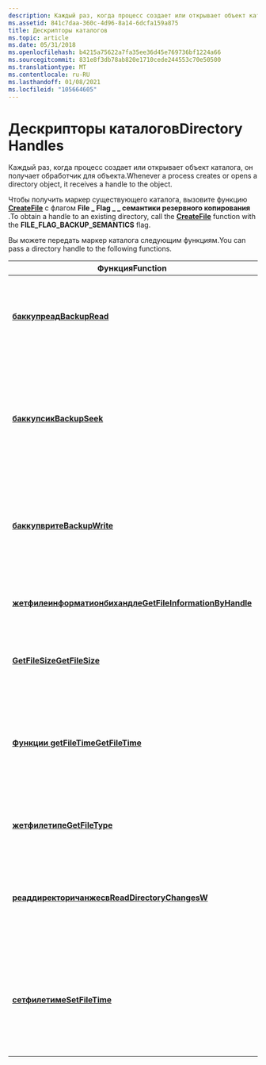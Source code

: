 ```yaml
---
description: Каждый раз, когда процесс создает или открывает объект каталога, он получает обработчик для объекта.
ms.assetid: 841c7daa-360c-4d96-8a14-6dcfa159a875
title: Дескрипторы каталогов
ms.topic: article
ms.date: 05/31/2018
ms.openlocfilehash: b4215a75622a7fa35ee36d45e769736bf1224a66
ms.sourcegitcommit: 831e8f3db78ab820e1710cede244553c70e50500
ms.translationtype: MT
ms.contentlocale: ru-RU
ms.lasthandoff: 01/08/2021
ms.locfileid: "105664605"
---
```

# <a name="directory-handles"></a><span data-ttu-id="682b2-103">Дескрипторы каталогов</span><span class="sxs-lookup"><span data-stu-id="682b2-103">Directory Handles</span></span>

<span data-ttu-id="682b2-104">Каждый раз, когда процесс создает или открывает объект каталога, он получает обработчик для объекта.</span><span class="sxs-lookup"><span data-stu-id="682b2-104">Whenever a process creates or opens a directory object, it receives a handle to the object.</span></span>

<span data-ttu-id="682b2-105">Чтобы получить маркер существующего каталога, вызовите функцию [**CreateFile**](/windows/desktop/api/FileAPI/nf-fileapi-createfilea) с флагом **File \_ Flag \_ \_ семантики резервного копирования** .</span><span class="sxs-lookup"><span data-stu-id="682b2-105">To obtain a handle to an existing directory, call the [**CreateFile**](/windows/desktop/api/FileAPI/nf-fileapi-createfilea) function with the **FILE\_FLAG\_BACKUP\_SEMANTICS** flag.</span></span>

<span data-ttu-id="682b2-106">Вы можете передать маркер каталога следующим функциям.</span><span class="sxs-lookup"><span data-stu-id="682b2-106">You can pass a directory handle to the following functions.</span></span>



| <span data-ttu-id="682b2-107">Функция</span><span class="sxs-lookup"><span data-stu-id="682b2-107">Function</span></span>                                                         | <span data-ttu-id="682b2-108">Описание</span><span class="sxs-lookup"><span data-stu-id="682b2-108">Description</span></span>                                                                                                                                                      |
|------------------------------------------------------------------|------------------------------------------------------------------------------------------------------------------------------------------------------------------|
| [<span data-ttu-id="682b2-109">**баккупреад**</span><span class="sxs-lookup"><span data-stu-id="682b2-109">**BackupRead**</span></span>](/windows/desktop/api/winbase/nf-winbase-backupread)                              | <span data-ttu-id="682b2-110">Создайте резервную копию файла или каталога, включая сведения о безопасности.</span><span class="sxs-lookup"><span data-stu-id="682b2-110">Back up a file or directory, including the security information.</span></span><br/>                                                                                      |
| [<span data-ttu-id="682b2-111">**баккупсик**</span><span class="sxs-lookup"><span data-stu-id="682b2-111">**BackupSeek**</span></span>](/windows/desktop/api/winbase/nf-winbase-backupseek)                              | <span data-ttu-id="682b2-112">Поиск вперед в потоке данных, доступ к которому осуществляется с помощью функции [**баккупреад**](/windows/desktop/api/winbase/nf-winbase-backupread) или [**баккупврите**](/windows/desktop/api/winbase/nf-winbase-backupwrite) .</span><span class="sxs-lookup"><span data-stu-id="682b2-112">Seeks forward in a data stream initially accessed by using the [**BackupRead**](/windows/desktop/api/winbase/nf-winbase-backupread) or [**BackupWrite**](/windows/desktop/api/winbase/nf-winbase-backupwrite) function.</span></span><br/> |
| [<span data-ttu-id="682b2-113">**баккупврите**</span><span class="sxs-lookup"><span data-stu-id="682b2-113">**BackupWrite**</span></span>](/windows/desktop/api/winbase/nf-winbase-backupwrite)                            | <span data-ttu-id="682b2-114">Восстановление файла или каталога, резервная копия которых была создана с помощью [**баккупреад**](/windows/desktop/api/winbase/nf-winbase-backupread).</span><span class="sxs-lookup"><span data-stu-id="682b2-114">Restore a file or directory that was backed up using [**BackupRead**](/windows/desktop/api/winbase/nf-winbase-backupread).</span></span><br/>                                                             |
| [<span data-ttu-id="682b2-115">**жетфилеинформатионбихандле**</span><span class="sxs-lookup"><span data-stu-id="682b2-115">**GetFileInformationByHandle**</span></span>](/windows/desktop/api/FileAPI/nf-fileapi-getfileinformationbyhandle) | <span data-ttu-id="682b2-116">Возвращает сведения о файле для указанного файла.</span><span class="sxs-lookup"><span data-stu-id="682b2-116">Retrieves file information for the specified file.</span></span><br/>                                                                                                    |
| [<span data-ttu-id="682b2-117">**GetFileSize**</span><span class="sxs-lookup"><span data-stu-id="682b2-117">**GetFileSize**</span></span>](/windows/desktop/api/FileAPI/nf-fileapi-getfilesize)                               | <span data-ttu-id="682b2-118">Возвращает размер указанного файла в байтах.</span><span class="sxs-lookup"><span data-stu-id="682b2-118">Retrieves the size of the specified file, in bytes.</span></span><br/>                                                                                                   |
| [<span data-ttu-id="682b2-119">**Функции getFileTime**</span><span class="sxs-lookup"><span data-stu-id="682b2-119">**GetFileTime**</span></span>](/windows/desktop/api/fileapi/nf-fileapi-getfiletime)                              | <span data-ttu-id="682b2-120">Извлекает дату и время создания файла или каталога, последнего доступа и последнего изменения.</span><span class="sxs-lookup"><span data-stu-id="682b2-120">Retrieves the date and time that a file or directory was created, last accessed, and last modified.</span></span><br/>                                                   |
| [<span data-ttu-id="682b2-121">**жетфилетипе**</span><span class="sxs-lookup"><span data-stu-id="682b2-121">**GetFileType**</span></span>](/windows/desktop/api/FileAPI/nf-fileapi-getfiletype)                               | <span data-ttu-id="682b2-122">Возвращает тип файла указанного файла.</span><span class="sxs-lookup"><span data-stu-id="682b2-122">Retrieves the file type of the specified file.</span></span><br/>                                                                                                        |
| [<span data-ttu-id="682b2-123">**реаддиректоричанжесв**</span><span class="sxs-lookup"><span data-stu-id="682b2-123">**ReadDirectoryChangesW**</span></span>](/windows/desktop/api/WinBase/nf-winbase-readdirectorychangesw)           | <span data-ttu-id="682b2-124">Извлекает сведения, описывающие изменения в указанном каталоге.</span><span class="sxs-lookup"><span data-stu-id="682b2-124">Retrieves information that describes the changes within the specified directory.</span></span><br/>                                                                      |
| [<span data-ttu-id="682b2-125">**сетфилетиме**</span><span class="sxs-lookup"><span data-stu-id="682b2-125">**SetFileTime**</span></span>](/windows/desktop/api/fileapi/nf-fileapi-setfiletime)                              | <span data-ttu-id="682b2-126">Задает дату и время создания указанного файла или каталога, последнего доступа или последнего изменения.</span><span class="sxs-lookup"><span data-stu-id="682b2-126">Sets the date and time that the specified file or directory was created, last accessed, or last modified.</span></span><br/>                                             |



 

 

